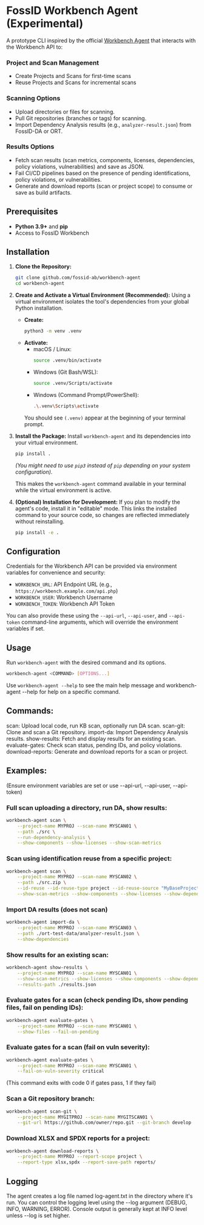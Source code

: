 # FossID Workbench Agent (Experimental)
A prototype CLI inspired by the official [Workbench Agent](https://github.com/fossid-ab/workbench-agent) that interacts with the Workbench API to:

### Project and Scan Management
* Create Projects and Scans for first-time scans
* Reuse Projects and Scans for incremental scans

### Scanning Options
*   Upload directories or files for scanning.
*   Pull Git repositories (branches or tags) for scanning.
*   Import Dependency Analysis results (e.g., `analyzer-result.json`) from FossID-DA or ORT.

### Results Options
*   Fetch scan results (scan metrics, components, licenses, dependencies, policy violations, vulnerabilities) and save as JSON.
*   Fail CI/CD pipelines based on the presence of pending identifications, policy violations, or vulnerabilities.
*   Generate and download reports (scan or project scope) to consume or save as build artifacts.

## Prerequisites

*   **Python 3.9+** and **pip**
*   Access to FossID Workbench

## Installation

1.  **Clone the Repository:**
    ```bash
    git clone github.com/fossid-ab/workbench-agent
    cd workbench-agent
    ```

2.  **Create and Activate a Virtual Environment (Recommended):**
    Using a virtual environment isolates the tool's dependencies from your global Python installation.

    *   **Create:**
        ```bash
        python3 -m venv .venv
        ```
    *   **Activate:**
        *   macOS / Linux:
            ```bash
            source .venv/bin/activate
            ```
        *   Windows (Git Bash/WSL):
            ```bash
            source .venv/Scripts/activate
            ```
        *   Windows (Command Prompt/PowerShell):
            ```bash
            .\.venv\Scripts\activate
            ```
        You should see `(.venv)` appear at the beginning of your terminal prompt.

3.  **Install the Package:**
    Install `workbench-agent` and its dependencies into your virtual environment.

    ```bash
    pip install .
    ```
    *(You might need to use `pip3` instead of `pip` depending on your system configuration).*

    This makes the `workbench-agent` command available in your terminal while the virtual environment is active.

4.  **(Optional) Installation for Development:**
    If you plan to modify the agent's code, install it in "editable" mode. This links the installed command to your source code, so changes are reflected immediately without reinstalling.

    ```bash
    pip install -e .
    ```

## Configuration

Credentials for the Workbench API can be provided via environment variables for convenience and security:

*   `WORKBENCH_URL`: API Endpoint URL (e.g., `https://workbench.example.com/api.php`)
*   `WORKBENCH_USER`: Workbench Username
*   `WORKBENCH_TOKEN`: Workbench API Token

You can also provide these using the `--api-url`, `--api-user`, and `--api-token` command-line arguments, which will override the environment variables if set.

## Usage

Run `workbench-agent` with the desired command and its options.

```bash
workbench-agent <COMMAND> [OPTIONS...]
```

Use `workbench-agent --help` to see the main help message and workbench-agent <COMMAND> --help for help on a specific command.

## Commands:

scan: Upload local code, run KB scan, optionally run DA scan.
scan-git: Clone and scan a Git repository.
import-da: Import Dependency Analysis results.
show-results: Fetch and display results for an existing scan.
evaluate-gates: Check scan status, pending IDs, and policy violations.
download-reports: Generate and download reports for a scan or project.

## Examples:

(Ensure environment variables are set or use --api-url, --api-user, --api-token)

### Full scan uploading a directory, run DA, show results:

```bash
workbench-agent scan \
    --project-name MYPROJ --scan-name MYSCAN01 \
    --path ./src \
    --run-dependency-analysis \
    --show-components --show-licenses --show-scan-metrics
```

### Scan using identification reuse from a specific project:

```bash
workbench-agent scan \
    --project-name MYPROJ --scan-name MYSCAN02 \
    --path ./src.zip \
    --id-reuse --id-reuse-type project --id-reuse-source "MyBaseProject" \
    --show-scan-metrics --show-components --show-licenses --show-dependencies
```

### Import DA results (does not scan)

```bash
workbench-agent import-da \
    --project-name MYPROJ --scan-name MYSCAN03 \
    --path ./ort-test-data/analyzer-result.json \
    --show-dependencies
```

### Show results for an existing scan:

```bash
workbench-agent show-results \
    --project-name MYPROJ --scan-name MYSCAN01 \
    --show-scan-metrics --show-licenses --show-components --show-dependencies --show-scan-metrics --show-vulnerabilities \
    --results-path ./results.json
```

### Evaluate gates for a scan (check pending IDs, show pending files, fail on pending IDs):

```bash
workbench-agent evaluate-gates \
    --project-name MYPROJ --scan-name MYSCAN01 \
    --show-files --fail-on-pending
```

### Evaluate gates for a scan (fail on vuln severity):

```bash
workbench-agent evaluate-gates \
    --project-name MYPROJ --scan-name MYSCAN01 \
    --fail-on-vuln-severity critical
```

(This command exits with code 0 if gates pass, 1 if they fail)


### Scan a Git repository branch:

```bash
workbench-agent scan-git \
    --project-name MYGITPROJ --scan-name MYGITSCAN01 \
    --git-url https://github.com/owner/repo.git --git-branch develop
```

### Download XLSX and SPDX reports for a project:

```bash
workbench-agent download-reports \
    --project-name MYPROJ --report-scope project \
    --report-type xlsx,spdx --report-save-path reports/
```

## Logging
The agent creates a log file named log-agent.txt in the directory where it's run. You can control the logging level using the --log argument (DEBUG, INFO, WARNING, ERROR). Console output is generally kept at INFO level unless --log is set higher.
